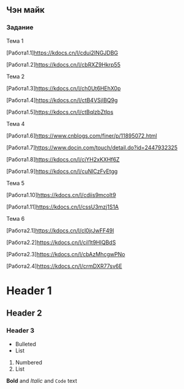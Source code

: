 ## Чэн майк


### Задание

Тема 1

[Работа1.1]https://kdocs.cn/l/cdui2INGJDBG

[Работа1.2]https://kdocs.cn/l/cbRXZ9Hkrp55

Тема 2

[Работа1.3]https://kdocs.cn/l/ch0Ut6HEhX0p

[Работа1.4]https://kdocs.cn/l/ctB4VSjIBQ9g

[Работа1.5]https://kdocs.cn/l/ctBqlzbZtIps

Тема 4

[Работа1.6]https://www.cnblogs.com/finer/p/11895072.html

[Работа1.7]https://www.docin.com/touch/detail.do?id=2447932325

[Работа1.8]https://kdocs.cn/l/cjYH2xKXHf6Z

[Работа1.9]https://kdocs.cn/l/cuNlCzFvEtgg

Тема 5

[Работа1.10]https://kdocs.cn/l/cdiis9mcolt9

[Работа1.11]https://kdocs.cn/l/cssU3mzj1S1A

Тема 6 

[Работа2.1]https://kdocs.cn/l/cl0jrJwFF49l

[Работа2.2]https://kdocs.cn/l/ciI1t9HIQBdS

[Работа2.3]https://kdocs.cn/l/cbAzMhcgwPNo

[Работа2.4]https://kdocs.cn/l/crmDXR77sv6E

# Header 1
## Header 2
### Header 3

- Bulleted
- List

1. Numbered
2. List

**Bold** and _Italic_ and `Code` text


```


